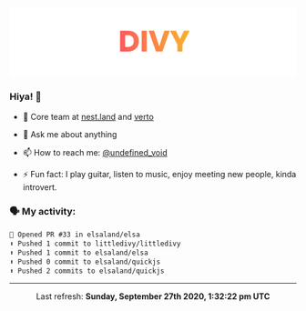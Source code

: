 
![](https://github.com/divy-work/divy-work/raw/master/assets/divy.png)

### Hiya! 👋

- 🔭 Core team at [nest.land](https://github.com/nestdotland/nest.land) and [verto](https://github.com/useverto/verto)

- 💬 Ask me about anything

- 📫 How to reach me: [@undefined_void](https://instagram.com/divy.exe)

- ⚡ Fun fact: I play guitar, listen to music, enjoy meeting new people, kinda introvert.

### 🗣 My activity:

```
💪 Opened PR #33 in elsaland/elsa
⬆️ Pushed 1 commit to littledivy/littledivy
⬆️ Pushed 1 commit to elsaland/elsa
⬆️ Pushed 0 commit to elsaland/quickjs
⬆️ Pushed 2 commits to elsaland/quickjs
```

------------
<p align="center">Last refresh: <b>Sunday, September 27th 2020, 1:32:22 pm UTC</b></p>
